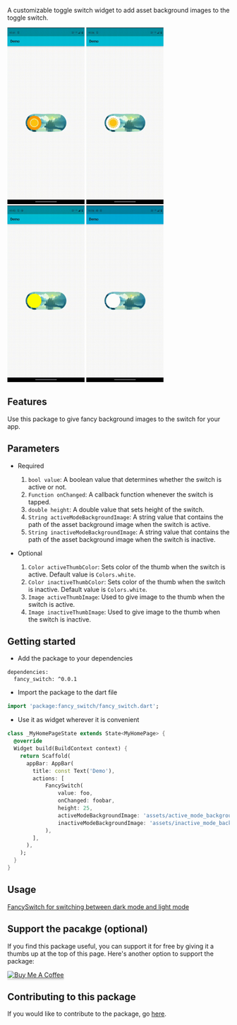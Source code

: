 A customizable toggle switch widget to add asset background images to the toggle switch.

<img alt="fancy switch sample 1" src="https://github.com/Smit56R/fancy_dark_mode_toggle/blob/master/assets/images/screenshots/ss_1.gif" width="175"> <img alt="fancy switch sample 2" src="https://github.com/Smit56R/fancy_dark_mode_toggle/blob/master/assets/images/screenshots/ss_2.gif" width="175"> <img alt="fancy switch sample 3" src="https://github.com/Smit56R/fancy_dark_mode_toggle/blob/master/assets/images/screenshots/ss_3.gif" width="175"> <img alt="fancy switch sample 4" src="https://github.com/Smit56R/fancy_dark_mode_toggle/blob/master/assets/images/screenshots/ss_4.gif" width="175">

## Features

Use this package to give fancy background images to the switch for your app.

## Parameters

- Required

  1. `bool value`: A boolean value that determines whether the switch is active or not.
  2. `Function onChanged`: A callback function whenever the switch is tapped.
  3. `double height`: A double value that sets height of the switch.
  4. `String activeModeBackgroundImage`: A string value that contains the path of the asset background image when the switch is active.
  5. `String inactiveModeBackgroundImage`: A string value that contains the path of the asset background image when the switch is inactive.

- Optional
  1. `Color activeThumbColor`: Sets color of the thumb when the switch is active. Default value is `Colors.white`.
  2. `Color inactiveThumbColor`: Sets color of the thumb when the switch is inactive. Default value is `Colors.white`.
  3. `Image activeThumbImage`: Used to give image to the thumb when the switch is active.
  4. `Image inactiveThumbImage`: Used to give image to the thumb when the switch is inactive.

## Getting started

- Add the package to your dependencies

```
dependencies:
  fancy_switch: ^0.0.1
```

- Import the package to the dart file

```dart
import 'package:fancy_switch/fancy_switch.dart';
```

- Use it as widget wherever it is convenient

```dart
class _MyHomePageState extends State<MyHomePage> {
  @override
  Widget build(BuildContext context) {
    return Scaffold(
      appBar: AppBar(
        title: const Text('Demo'),
        actions: [
            FancySwitch(
                value: foo,
                onChanged: foobar,
                height: 25,
                activeModeBackgroundImage: 'assets/active_mode_background_color.png',
                inactiveModeBackgroundImage: 'assets/inactive_mode_background_color.png',
            ),
        ],
      ),
    );
  }
}
```

## Usage

[FancySwitch for switching between dark mode and light mode](https://github.com/Smit56R/fancy_dark_mode_toggle)

## Support the pacakge (optional)

If you find this package useful, you can support it for free by giving it a thumbs up at the top of this page. Here's another option to support the package:

<a href="https://www.buymeacoffee.com/smitrajrana" target="_blank"><img src="https://www.buymeacoffee.com/assets/img/custom_images/orange_img.png" alt="Buy Me A Coffee" style="height: 41px !important;width: 174px !important;box-shadow: 0px 3px 2px 0px rgba(190, 190, 190, 0.5) !important;-webkit-box-shadow: 0px 3px 2px 0px rgba(190, 190, 190, 0.5) !important;" ></a>

## Contributing to this package

If you would like to contribute to the package, go [here](https://github.com/Smit56R/fancy_switch).
